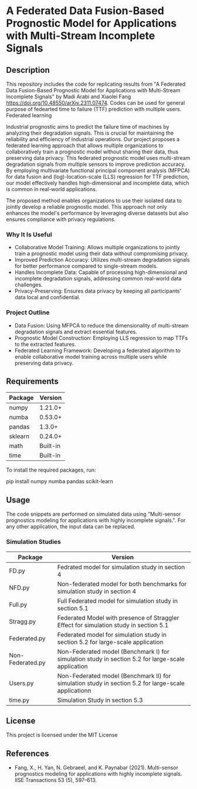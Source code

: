 # A Federated Data Fusion-Based Prognostic Model for Applications with Multi-Stream Incomplete Signals

## Description

This repository includes the code for replicating results from "A Federated Data Fusion-Based Prognostic Model
for Applications with Multi-Stream Incomplete Signals" by Madi Arabi and Xiaolei Fang 
https://doi.org/10.48550/arXiv.2311.07474. 
Codes can be used for general purpose of fedearted time to failure (TTF) prediction with multiple users. Federated learning

Industrial prognostic aims to predict the failure time of machines by analyzing their degradation signals. This is crucial for maintaining the reliability and efficiency of industrial operations. Our project proposes a federated learning approach that allows multiple organizations to collaboratively train a prognostic model without sharing their data, thus preserving data privacy. This federated prognostic model uses multi-stream degradation signals from multiple sensors to improve prediction accuracy. By employing multivariate functional principal component analysis (MFPCA) for data fusion and (log)-location-scale (LLS) regression for TTF prediction, our model effectively handles high-dimensional and incomplete data, which is common in real-world applications.

The proposed method enables organizations to use their isolated data to jointly develop a reliable prognostic model. This approach not only enhances the model's performance by leveraging diverse datasets but also ensures compliance with privacy regulations.

### Why It Is Useful

- Collaborative Model Training: Allows multiple organizations to jointly train a prognostic model using their data without compromising privacy.
- Improved Prediction Accuracy: Utilizes multi-stream degradation signals for better performance compared to single-stream models.
- Handles Incomplete Data: Capable of processing high-dimensional and incomplete degradation signals, addressing common real-world data challenges.
- Privacy-Preserving: Ensures data privacy by keeping all participants' data local and confidential.
### Project Outline
- Data Fusion: Using MFPCA to reduce the dimensionality of multi-stream degradation signals and extract essential features.
- Prognostic Model Construction: Employing LLS regression to map TTFs to the extracted features.
- Federated Learning Framework: Developing a federated algorithm to enable collaborative model training across multiple users while preserving data privacy.
## Requirements

| Package   | Version |
|-----------|---------|
| numpy     | 1.21.0+ |
| numba     | 0.53.0+ |
| pandas    | 1.3.0+  |
| sklearn   | 0.24.0+ |
| math      | Built-in |
| time      | Built-in |

To install the required packages, run:

pip install numpy numba pandas scikit-learn

## Usage

The code snippets are performed on simulated data using "Multi-sensor prognostics modeling for applications with highly incomplete signals.". For any other application, the input data can be replaced. 

### Simulation Studies

| Package   | Version |
|-----------|---------|
| FD.py     | Fedrated model for simulation study in section 4 |
| NFD.py     | Non-federated model for both benchmarks for simulation study in section 4 |
| Full.py    | Full Federated model for simulation study in section 5.1  |
| Stragg.py   | Federated Model with presence of Straggler Effect for simulation study in section 5.1 |
| Federated.py      | Federated model for simulation study in section 5.2 for large-scale application |
| Non-Federated.py      | Non-Federated model (Benchmark I) for simulation study in section 5.2 for large-scale application |
| Users.py      | Non-Federated model (Benchmark II) for simulation study in section 5.2 for large-scale applicationn |
| time.py      | Simulation Study in section 5.3 |

## License

This project is licensed under the MIT License

## References

- Fang, X., H. Yan, N. Gebraeel, and K. Paynabar (2021). Multi-sensor prognostics modeling for applications with highly incomplete signals. IISE Transactions 53 (5), 597–613.
